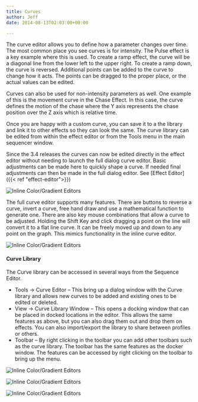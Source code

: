 ```yaml
---
title: Curves
author: Jeff
date: 2014-08-13T02:03:00+00:00

---
```

The curve editor allows you to define how a parameter changes over time. The most common place you see curves is for intensity. The Pulse effect is a key example where this is used. To create a ramp effect, the curve will be a diagonal line from the lower left to the upper right. To create a ramp down, the curve is reversed. Additional points can be added to the curve to change how it acts. The points can be dragged to the proper place, or the actual values can be edited.

Curves can also be used for non-intensity parameters as well. One example of this is the movement curve in the Chase Effect. In this case, the curve defines the motion of the chase where the Y axis represents the chase position over the Z axis which is relative time.

Once you are happy with a custom curve, you can save it to a the library and link it to other effects so they can look the same. The curve library can be edited from within the effect editor or from the Tools menu in the main sequencer window.

Since the 3.4 releases the curves can now be edited directly in the effect editor without needing to launch the full dialog curve editor. Basic adjustments can be made here to quickly shape a curve. If needed final adjustments can then be made in the full dialog editor. See [Effect Editor]({{< ref "effect-editor">}}) 

![Inline Color/Gradient Editors](/images/docs/concepts/curves/InlineCurveEditor-300x262.png)

The full curve editor supports many features. There are buttons to reverse a curve, invert a curve, free hand draw and use a mathematical function to generate one. There are also key mouse combinations that allow a curve to be adjusted. Holding the Shift Key and click dragging a point on the line will convert it to a flat line curve. It can be freely moved up and down to any point on the graph. This mimics functionality in the inline curve editor.

![Inline Color/Gradient Editors](/images/docs/concepts/curves/DefaultDimmingCurve-220x300.png)

#### Curve Library

The Curve library can be accessed in several ways from the Sequence Editor.

  * Tools -> Curve Editor &#8211; This bring up a dialog window with the Curve library and allows new curves to be added and existing ones to be edited or deleted.
  * View -> Curve Library Window &#8211; This opens a docking window that can be placed in docked locations in the editor. This allows the same features as above, but you can also drag them out and drop them on effects. You can also import/export the library to share between profiles or others.
  * Toolbar &#8211; By right clicking in the toolbar you can add other toolbars such as the curve library. The toolbar has the same features as the docker window. The features can be accessed by right clicking on the toolbar to bring up the menu. 

![Inline Color/Gradient Editors](/images/docs/concepts/curves/CurveLibraryDialog-300x251.png)

![Inline Color/Gradient Editors](/images/docs/concepts/curves/CurveLibraryDocker-154x300.png)

![Inline Color/Gradient Editors](/images/docs/concepts/curves/CurveLibraryToolbar-300x50.png)
